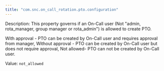 ```yaml
---
title: "com.snc.on_call_rotation.pto.configuration"
---
```


Description: This property governs if an On-Call user (Not "admin, rota_manager, group manager or rota_admin") is allowed to create PTO.

With approval - PTO can be created by On-Call user and requires approval from manager,
Without approval - PTO can be created by On-Call user but does not require approval,
Not allowed- PTO can not be created by On-Call user.

Value: `not_allowed`